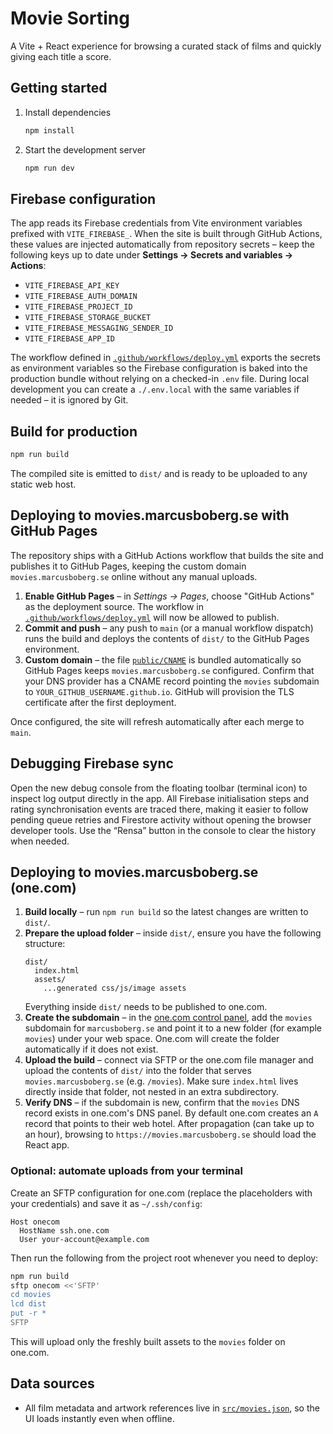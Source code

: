 # Movie Sorting

A Vite + React experience for browsing a curated stack of films and quickly giving each title a score.

## Getting started

1. Install dependencies
   ```bash
   npm install
   ```
2. Start the development server
   ```bash
   npm run dev
   ```

## Firebase configuration

The app reads its Firebase credentials from Vite environment variables prefixed with `VITE_FIREBASE_`. When the site is built
through GitHub Actions, these values are injected automatically from repository secrets – keep the following keys up to date
under **Settings → Secrets and variables → Actions**:

- `VITE_FIREBASE_API_KEY`
- `VITE_FIREBASE_AUTH_DOMAIN`
- `VITE_FIREBASE_PROJECT_ID`
- `VITE_FIREBASE_STORAGE_BUCKET`
- `VITE_FIREBASE_MESSAGING_SENDER_ID`
- `VITE_FIREBASE_APP_ID`

The workflow defined in [`.github/workflows/deploy.yml`](.github/workflows/deploy.yml) exports the secrets as environment
variables so the Firebase configuration is baked into the production bundle without relying on a checked-in `.env` file.
During local development you can create a `./.env.local` with the same variables if needed – it is ignored by Git.

## Build for production

```bash
npm run build
```

The compiled site is emitted to `dist/` and is ready to be uploaded to any static web host.

## Deploying to movies.marcusboberg.se with GitHub Pages

The repository ships with a GitHub Actions workflow that builds the site and publishes it to GitHub Pages, keeping the custom
domain `movies.marcusboberg.se` online without any manual uploads.

1. **Enable GitHub Pages** – in _Settings → Pages_, choose "GitHub Actions" as the deployment source. The workflow in
   [`.github/workflows/deploy.yml`](.github/workflows/deploy.yml) will now be allowed to publish.
2. **Commit and push** – any push to `main` (or a manual workflow dispatch) runs the build and deploys the contents of `dist/`
   to the GitHub Pages environment.
3. **Custom domain** – the file [`public/CNAME`](public/CNAME) is bundled automatically so GitHub Pages keeps
   `movies.marcusboberg.se` configured. Confirm that your DNS provider has a CNAME record pointing the `movies` subdomain to
   `YOUR_GITHUB_USERNAME.github.io`. GitHub will provision the TLS certificate after the first deployment.

Once configured, the site will refresh automatically after each merge to `main`.

## Debugging Firebase sync

Open the new debug console from the floating toolbar (terminal icon) to inspect log output directly in the app. All Firebase
initialisation steps and rating synchronisation events are traced there, making it easier to follow pending queue retries and
Firestore activity without opening the browser developer tools. Use the “Rensa” button in the console to clear the history when
needed.

## Deploying to movies.marcusboberg.se (one.com)

1. **Build locally** – run `npm run build` so the latest changes are written to `dist/`.
2. **Prepare the upload folder** – inside `dist/`, ensure you have the following structure:
   ```
   dist/
     index.html
     assets/
       ...generated css/js/image assets
   ```
   Everything inside `dist/` needs to be published to one.com.
3. **Create the subdomain** – in the [one.com control panel](https://www.one.com/admin/), add the `movies` subdomain for `marcusboberg.se` and point it to a new folder (for example `movies`) under your web space. One.com will create the folder automatically if it does not exist.
4. **Upload the build** – connect via SFTP or the one.com file manager and upload the contents of `dist/` into the folder that serves `movies.marcusboberg.se` (e.g. `/movies`). Make sure `index.html` lives directly inside that folder, not nested in an extra subdirectory.
5. **Verify DNS** – if the subdomain is new, confirm that the `movies` DNS record exists in one.com's DNS panel. By default one.com creates an `A` record that points to their web hotel. After propagation (can take up to an hour), browsing to `https://movies.marcusboberg.se` should load the React app.

### Optional: automate uploads from your terminal

Create an SFTP configuration for one.com (replace the placeholders with your credentials) and save it as `~/.ssh/config`:

```
Host onecom
  HostName ssh.one.com
  User your-account@example.com
```

Then run the following from the project root whenever you need to deploy:

```bash
npm run build
sftp onecom <<'SFTP'
cd movies
lcd dist
put -r *
SFTP
```

This will upload only the freshly built assets to the `movies` folder on one.com.

## Data sources

- All film metadata and artwork references live in [`src/movies.json`](src/movies.json), so the UI loads instantly even when offline.
